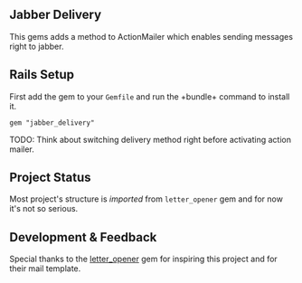 Jabber Delivery
---------------

This gems adds a method to ActionMailer which enables sending messages right to jabber.

Rails Setup
-----------

First add the gem to your `Gemfile` and run the +bundle+ command to install it.

  `gem "jabber_delivery"`

TODO: Think about switching delivery method right before activating action mailer.

Project Status
--------------

Most project's structure is *imported* from `letter_opener` gem and for now it's not so serious.


Development & Feedback
----------------------

Special thanks to the [letter_opener](https://github.com/ryanb/letter_opener) gem for inspiring this project and for their mail template.
